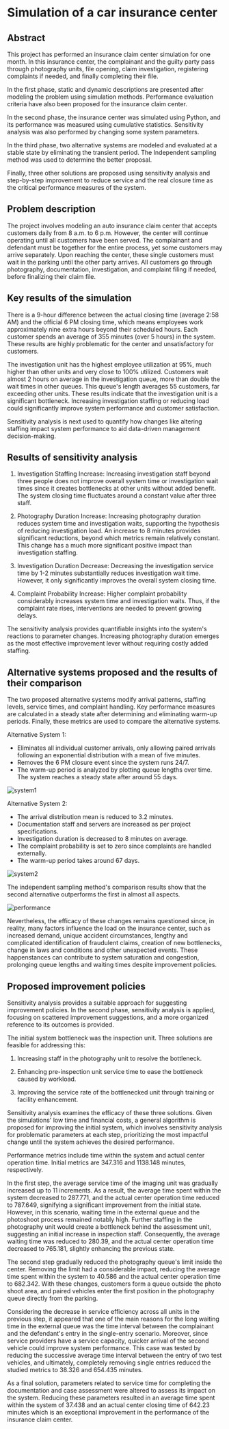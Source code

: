 # **Simulation of a car insurance center**

## **Abstract**

This project has performed an insurance claim center simulation for one month. In this insurance center, the complainant and the guilty party pass through photography units, file opening, claim investigation, registering complaints if needed, and finally completing their file.

In the first phase, static and dynamic descriptions are presented after modeling the problem using simulation methods. Performance evaluation criteria have also been proposed for the insurance claim center.

In the second phase, the insurance center was simulated using Python, and its performance was measured using cumulative statistics. Sensitivity analysis was also performed by changing some system parameters.

In the third phase, two alternative systems are modeled and evaluated at a stable state by eliminating the transient period. The Independent sampling method was used to determine the better proposal.

Finally, three other solutions are proposed using sensitivity analysis and step-by-step improvement to reduce service and the real closure time as the critical performance measures of the system.

## **Problem description**

The project involves modeling an auto insurance claim center that accepts customers daily from 8 a.m. to 6 p.m. However, the center will continue operating until all customers have been served. The complainant and defendant must be together for the entire process, yet some customers may arrive separately. Upon reaching the center, these single customers must wait in the parking until the other party arrives. All customers go through photography, documentation, investigation, and complaint filing if needed, before finalizing their claim file.

## **Key results of the simulation**

There is a 9-hour difference between the actual closing time (average 2:58 AM) and the official 6 PM closing time, which means employees work approximately nine extra hours beyond their scheduled hours. Each customer spends an average of 355 minutes (over 5 hours) in the system. These results are highly problematic for the center and unsatisfactory for customers.

The investigation unit has the highest employee utilization at 95%, much higher than other units and very close to 100% utilized. Customers wait almost 2 hours on average in the investigation queue, more than double the wait times in other queues. This queue's length averages 55 customers, far exceeding other units. These results indicate that the investigation unit is a significant bottleneck. Increasing investigation staffing or reducing load could significantly improve system performance and customer satisfaction.

Sensitivity analysis is next used to quantify how changes like altering staffing impact system performance to aid data-driven management decision-making.

## **Results of sensitivity analysis**

1) Investigation Staffing Increase: Increasing investigation staff beyond three people does not improve overall system time or investigation wait times since it creates bottlenecks at other units without added benefit. The system closing time fluctuates around a constant value after three staff.

2) Photography Duration Increase: Increasing photography duration reduces system time and investigation waits, supporting the hypothesis of reducing investigation load. An increase to 8 minutes provides significant reductions, beyond which metrics remain relatively constant. This change has a much more significant positive impact than investigation staffing.

3) Investigation Duration Decrease: Decreasing the investigation service time by 1-2 minutes substantially reduces investigation wait time. However, it only significantly improves the overall system closing time.

4) Complaint Probability Increase: Higher complaint probability considerably increases system time and investigation waits. Thus, if the complaint rate rises, interventions are needed to prevent growing delays.

The sensitivity analysis provides quantifiable insights into the system's reactions to parameter changes. Increasing photography duration emerges as the most effective improvement lever without requiring costly added staffing.

## **Alternative systems proposed and the results of their comparison**

The two proposed alternative systems modify arrival patterns, staffing levels, service times, and complaint handling. Key performance measures are calculated in a steady state after determining and eliminating warm-up periods. Finally, these metrics are used to compare the alternative systems.

Alternative System 1:

- Eliminates all individual customer arrivals, only allowing paired arrivals following an exponential distribution with a mean of five minutes.
- Removes the 6 PM closure event since the system runs 24/7.
- The warm-up period is analyzed by plotting queue lengths over time. The system reaches a steady state after around 55 days.

![system1](sys1.png)

Alternative System 2:

- The arrival distribution mean is reduced to 3.2 minutes.
- Documentation staff and servers are increased as per project specifications.
- Investigation duration is decreased to 8 minutes on average.
- The complaint probability is set to zero since complaints are handled externally.
- The warm-up period takes around 67 days.

![system2](sys2.png)

The independent sampling method's comparison results show that the second alternative outperforms the first in almost all aspects.

![performance](per.png)

Nevertheless, the efficacy of these changes remains questioned since, in reality, many factors influence the load on the insurance center, such as increased demand, unique accident circumstances, lengthy and complicated identification of fraudulent claims, creation of new bottlenecks, change in laws and conditions and other unexpected events. These happenstances can contribute to system saturation and congestion, prolonging queue lengths and waiting times despite improvement policies.

## **Proposed improvement policies**

Sensitivity analysis provides a suitable approach for suggesting improvement policies. In the second phase, sensitivity analysis is applied, focusing on scattered improvement suggestions, and a more organized reference to its outcomes is provided.

The initial system bottleneck was the inspection unit. Three solutions are feasible for addressing this:

1) Increasing staff in the photography unit to resolve the bottleneck.

2) Enhancing pre-inspection unit service time to ease the bottleneck caused by workload.

3) Improving the service rate of the bottlenecked unit through training or facility enhancement.

Sensitivity analysis examines the efficacy of these three solutions. Given the simulations' low time and financial costs, a general algorithm is proposed for improving the initial system, which involves sensitivity analysis for problematic parameters at each step, prioritizing the most impactful change until the system achieves the desired performance.

Performance metrics include time within the system and actual center operation time. Initial metrics are 347.316 and 1138.148 minutes, respectively.

In the first step, the average service time of the imaging unit was gradually increased up to 11 increments. As a result, the average time spent within the system decreased to 287.771, and the actual center operation time reduced to 787.649, signifying a significant improvement from the initial state. However, in this scenario, waiting time in the external queue and the photoshoot process remained notably high. Further staffing in the photography unit would create a bottleneck behind the assessment unit, suggesting an initial increase in inspection staff. Consequently, the average waiting time was reduced to 280.39, and the actual center operation time decreased to 765.181, slightly enhancing the previous state.

The second step gradually reduced the photography queue's limit inside the center. Removing the limit had a considerable impact, reducing the average time spent within the system to 40.586 and the actual center operation time to 682.342. With these changes, customers form a queue outside the photo shoot area, and paired vehicles enter the first position in the photography queue directly from the parking.

Considering the decrease in service efficiency across all units in the previous step, it appeared that one of the main reasons for the long waiting time in the external queue was the time interval between the complainant and the defendant's entry in the single-entry scenario. Moreover, since service providers have a service capacity, quicker arrival of the second vehicle could improve system performance. This case was tested by reducing the successive average time interval between the entry of two test vehicles, and ultimately, completely removing single entries reduced the studied metrics to 38.326 and 654.435 minutes.

As a final solution, parameters related to service time for completing the documentation and case assessment were altered to assess its impact on the system. Reducing these parameters resulted in an average time spent within the system of 37.438 and an actual center closing time of 642.23 minutes which is an exceptional improvement in the performance of the insurance claim center.
